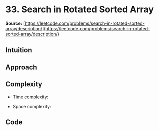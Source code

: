 # 33. Search in Rotated Sorted Array
**Source:** [https://leetcode.com/problems/search-in-rotated-sorted-array/description/](https://leetcode.com/problems/search-in-rotated-sorted-array/description/)

## Intuition
<!-- Describe your first thoughts on how to solve this problem. -->

## Approach
<!-- Describe your approach to solving the problem. -->

## Complexity
- Time complexity:
<!-- Add your time complexity here, e.g. $$O(n)$$ -->

- Space complexity:
<!-- Add your space complexity here, e.g. $$O(n)$$ -->

## Code
``` java linenums="1"

```